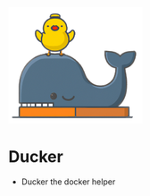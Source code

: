 <img width="240" alt="Ducker icon" src="docs/imgs/ducker_icon.png">


# Ducker
- Ducker the docker helper


